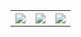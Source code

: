 <table style="width:100%">
  <tr>
    <th><img src="https://github-readme-stats.vercel.app/api?username=JavRedstone&show_icons=true&hide_border=true&theme=transparent"/></th>
    <th><img src="https://github-readme-stats.vercel.app/api?username=JavRedstone&show_icons=false&hide_border=true&hide_rank=true&theme=transparent"/></th>
    <th><img src="https://github-readme-stats.vercel.app/api/top-langs/?username=JavRedstone&hide_border=true&layout=donut&langs_count=7&theme=transparent"/></th>
  </tr>
</table>
